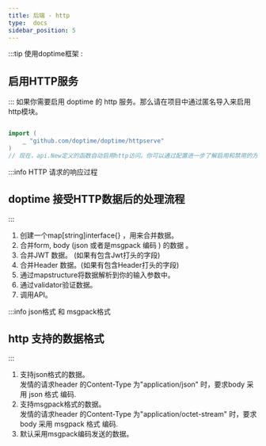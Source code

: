 ```yaml
---
title: 后端 - http
type:  docs
sidebar_position: 5
---
```



:::tip 使用doptime框架 :
## 启用HTTP服务
::: 
如果你需要启用 doptime 的 http 服务。那么请在项目中通过匿名导入来启用http模块。
```go   title="main.go"

import (
	_ "github.com/doptime/doptime/httpserve"
)
// 现在，api.New定义的函数自动启用http访问。你可以通过配置进一步了解启用和禁用的方法。
```


:::info HTTP 请求的响应过程
## doptime 接受HTTP数据后的处理流程
::: 
1. 创建一个map[string]interface{} ，用来合并数据。  
2. 合并form, body (json 或者是msgpack 编码 ) 的数据 。  
3. 合并JWT 数据。  (如果有包含Jwt打头的字段)  
4. 合并Header 数据。(如果有包含Header打头的字段)  
5. 通过mapstructure将数据解析到你的输入参数中。  
6. 通过validator验证数据。
7. 调用API。 

:::info json格式 和 msgpack格式
## http 支持的数据格式
::: 
1. 支持json格式的数据。  
发情的请求header 的Content-Type 为"application/json" 时，要求body 采用 json 格式 编码.
2. 支持msgpack格式的数据。  
发情的请求header 的Content-Type 为"application/octet-stream" 时，要求body 采用 msgpack 格式 编码.
3. 默认采用msgpack编码发送的数据。


